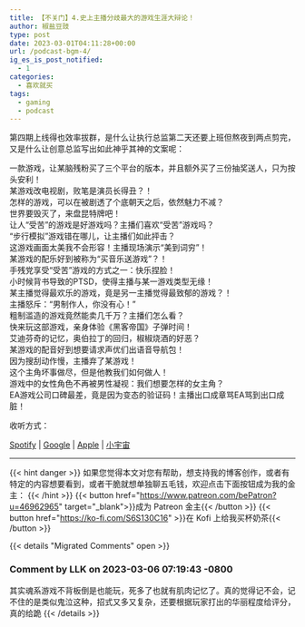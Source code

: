 ```yaml
---
title: 【不关门】4.史上主播分歧最大的游戏生涯大辩论！
author: 椒盐豆豉
type: post
date: 2023-03-01T04:11:28+00:00
url: /podcast-bgm-4/
ig_es_is_post_notified:
  - 1
categories:
  - 喜欢就买
tags:
  - gaming
  - podcast
---
```


第四期上线得也效率拔群，是什么让执行总监第二天还要上班但熬夜到两点剪完，又是什么让创意总监写出如此神乎其神的文案呢：

一款游戏，让某脑残粉买了三个平台的版本，并且额外买了三份抽奖送人，只为按头安利！  
某游戏改电视剧，败笔是演员长得丑？！  
怎样的游戏，可以在被剧透了个底朝天之后，依然魅力不减？  
世界要毁灭了，来盘昆特牌吧！  
让人“受苦”的游戏是好游戏吗？主播们喜欢“受苦”游戏吗？  
“步行模拟”游戏错在哪儿，让主播们如此抨击？  
这游戏画面太美我不会形容！主播现场演示“美到词穷”！  
某游戏的配乐好到被称为“买音乐送游戏”？！  
手残党享受“受苦”游戏的方式之一：快乐捏脸！  
小时候背书导致的PTSD，使得主播与某一游戏类型无缘！  
某主播觉得最欢乐的游戏，竟是另一主播觉得最致郁的游戏？！  
主播怒斥：“男制作人，你没有心！”  
粗制滥造的游戏竟然能卖几千万？主播们怎么看？  
快来玩这部游戏，亲身体验《黑客帝国》子弹时间！  
艾迪芬奇的记忆，奥伯拉丁的回归，椒椒烧酒的好恶？  
某游戏的配音好到想要请求声优们出语音导航包！  
因为搜刮动作慢，主播弃了某游戏！  
这个主角坏事做尽，但是他教我们如何做人！  
游戏中的女性角色不再被男性凝视：我们想要怎样的女主角？  
EA游戏公司口碑最差，竟是因为变态的验证码！主播出口成章骂EA骂到出口成脏！

收听方式：

[Spotify][1] | [Google][2] | [Apple][3] | [小宇宙][4]

 [1]: https://open.spotify.com/episode/3GPs82BUB7wxg04W6pSQOI
 [2]: https://podcasts.google.com/feed/aHR0cHM6Ly9hbmNob3IuZm0vcy9kOTM0M2IzNC9wb2RjYXN0L3Jzcw
 [3]: https://podcasts.apple.com/us/podcast/%E4%B8%8D%E5%85%B3%E9%97%A8/id1666397078
 [4]: https://www.xiaoyuzhoufm.com/episodes/63fd99bb3d8df2f7e9dd94b1

---
{{< hint danger >}}
如果您觉得本文对您有帮助，想支持我的博客创作，或者有特定的内容想要看到，或者干脆就想单独聊五毛钱，欢迎点击下面按钮成为我的金主：
{{< /hint >}}
{{< button href="https://www.patreon.com/bePatron?u=46962965" target="_blank">}}成为 Patreon 金主{{< /button >}}
{{< button href="https://ko-fi.com/S6S130C16" >}}在 Kofi 上给我买杯奶茶{{< /button >}}

{{< details "Migrated Comments" open >}}

### Comment by LLK on 2023-03-06 07:19:43 -0800
其实魂系游戏不背板倒是也能玩，死多了也就有肌肉记忆了。真的觉得记不会，记不住的是类似鬼泣这种，招式又多又复杂，还要根据玩家打出的华丽程度给评分，真的给跪
{{< /details >}}